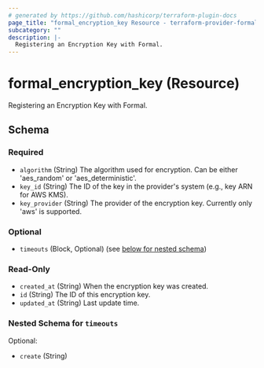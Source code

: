 ```yaml
---
# generated by https://github.com/hashicorp/terraform-plugin-docs
page_title: "formal_encryption_key Resource - terraform-provider-formal"
subcategory: ""
description: |-
  Registering an Encryption Key with Formal.
---
```


# formal_encryption_key (Resource)

Registering an Encryption Key with Formal.



<!-- schema generated by tfplugindocs -->
## Schema

### Required

- `algorithm` (String) The algorithm used for encryption. Can be either 'aes_random' or 'aes_deterministic'.
- `key_id` (String) The ID of the key in the provider's system (e.g., key ARN for AWS KMS).
- `key_provider` (String) The provider of the encryption key. Currently only 'aws' is supported.

### Optional

- `timeouts` (Block, Optional) (see [below for nested schema](#nestedblock--timeouts))

### Read-Only

- `created_at` (String) When the encryption key was created.
- `id` (String) The ID of this encryption key.
- `updated_at` (String) Last update time.

<a id="nestedblock--timeouts"></a>
### Nested Schema for `timeouts`

Optional:

- `create` (String)
